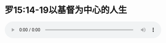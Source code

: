 # 罗15:14-19以基督为中心的人生

<audio style="width: 100%;" preload="false" controls controlslist="nodownload"><source src="http://file.simai.life/audio/mp3/old/12364.mp3" type="audio/mpeg">Your browser does not support the audio element.</audio>


